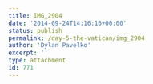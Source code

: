 ```yaml
---
title: IMG_2904
date: '2014-09-24T14:16:16+00:00'
status: publish
permalink: /day-5-the-vatican/img_2904
author: 'Dylan Pavelko'
excerpt: ''
type: attachment
id: 771
---
```

<!DOCTYPE html PUBLIC "-//W3C//DTD HTML 4.0 Transitional//EN" "http://www.w3.org/TR/REC-html40/loose.dtd">
<?xml encoding="UTF-8">
